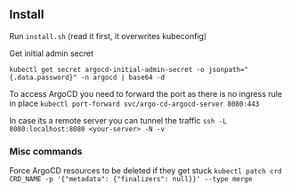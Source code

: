 ## Install
Run `install.sh` (read it first, it overwrites kubeconfig)

Get initial admin secret

`kubectl get secret argocd-initial-admin-secret -o jsonpath="{.data.password}" -n argocd | base64 -d`

To access ArgoCD you need to forward the port as there is no ingress rule in place
`kubectl port-forward svc/argo-cd-argocd-server 8080:443`

In case its a remote server you can tunnel the traffic
`ssh -L 8080:localhost:8080 <your-server> -N -v`

### Misc commands

Force ArgoCD resources to be deleted if they get stuck
`kubectl patch crd CRD_NAME -p '{"metadata": {"finalizers": null}}' --type merge`

